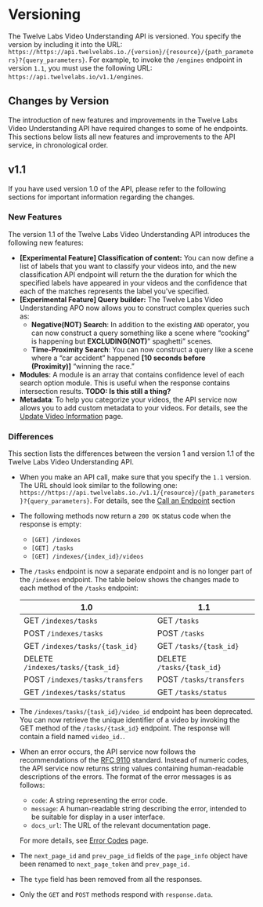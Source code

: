 # Versioning

The Twelve Labs Video Understanding API is versioned. You specify the version by including it into the URL: `https://https://api.twelvelabs.io./{version}/{resource}/{path_parameters}?{query_parameters}`. For example, to invoke the `/engines` endpoint in version `1.1`, you must use the following URL: `https://api.twelvelabs.io/v1.1/engines`.

## Changes by Version

The introduction of new features and improvements in the Twelve Labs Video Understanding API have required changes to some of he endpoints. This sections below lists all new features and improvements to the API service, in chronological order.

## v1.1

If you have used version 1.0 of the API, please refer to the following sections for important information regarding the changes.

### New Features

The version 1.1 of the Twelve Labs Video Understanding API introduces the following new features:

- **[Experimental Feature] Classification of content:** You can now define a list of labels that you want to classify your videos into, and the new classification API endpoint will return the the duration for which the specified labels have appeared in your videos and the confidence that each of the matches represents the label you've specified.
- **[Experimental Feature] Query builder:** The Twelve Labs Video Understanding APO now allows you to construct complex queries such as:
  - **Negative(NOT) Search**: In addition to the existing `AND` operator, you can now construct a query something like a scene where “cooking” is happening but **EXCLUDING(NOT)**” spaghetti” scenes.
  - **Time-Proximity Search**: You can now construct a query like a scene where a “car accident” happened **[10 seconds before (Proximity)]** “winning the race.”
- **Modules**: A module is an array that contains confidence level of each search option module. This is useful when the response contains intersection results. **TODO: Is this still a thing?**
- **Metadata**: To help you categorize your videos, the API service now allows you to add custom metadata to your videos. For details, see the [Update Video Information](/reference/updatevideoinformation) page.

### Differences

This section lists the differences between the version 1 and version 1.1 of the Twelve Labs Video Understanding API.

- When you make an API call, make sure that you specify the `1.1` version. The URL should look similar to the following one: `https://https://api.twelvelabs.io./v1.1/{resource}/{path_parameters}?{query_parameters}`. For details, see the [Call an Endpoint]() section
- The following methods now return a `200 OK` status code when the response is empty:
  - `[GET] /indexes`
  - `[GET] /tasks`
  - `[GET] /indexes/{index_id}/videos`

- The `/tasks` endpoint is now a separate endpoint and is no longer part of the `/indexes` endpoint. The table below shows the changes made to each method of the `/tasks` endpoint:

  | 1.0         | 1.1         |
  | ----------- | ----------- |
  | GET `/indexes/tasks` | GET `/tasks` |
  | POST `/indexes/tasks` | POST `/tasks` |
  | GET `/indexes/tasks/{task_id}` | GET `/tasks/{task_id}` |
  | DELETE `/indexes/tasks/{task_id}` | DELETE `/tasks/{task_id}` |
  | POST `/indexes/tasks/transfers` | POST `/tasks/transfers` |
  | GET `/indexes/tasks/status` | GET `/tasks/status` |

- The `/indexes/tasks/{task_id}/video_id` endpoint has been deprecated. You can now retrieve the unique identifier of a video by invoking the GET method of the `/tasks/{task_id}` endpoint. The response will contain a field named `video_id.`.

- When an error occurs, the API service now follows the recommendations of the [RFC 9110](https://www.rfc-editor.org/rfc/rfc9110.html) standard. Instead of numeric codes, the API service now returns string values containing human-readable descriptions of the errors. The format of the error messages is as follows:
  - `code`: A string representing the error code.
  - `message`: A human-readable string describing the error, intended to be suitable for display in a user interface.
  - `docs_url`: The URL of the relevant documentation page.

  For more details, see [Error Codes](/reference/error-codes) page.

- The `next_page_id` and `prev_page_id` fields of the `page_info` object have been renamed to `next_page_token` and `prev_page_id.`

- The `type` field has been removed from all the responses.

- Only the `GET` and `POST` methods respond with `response.data`.